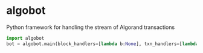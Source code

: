 # algobot
Python framework for handling the stream of Algorand transactions

``` Python
import algobot
bot = algobot.main(block_handlers=[lambda b:None], txn_handlers=[lambda b,t:None])
```
